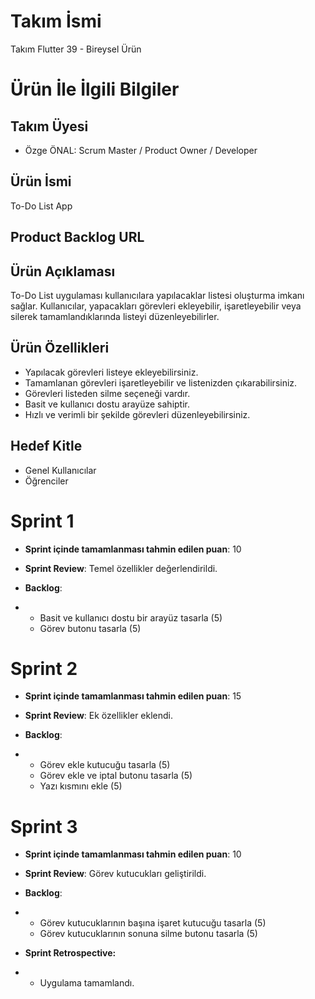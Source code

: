 # Takım İsmi
Takım Flutter 39 - Bireysel Ürün

# Ürün İle İlgili Bilgiler

## Takım Üyesi
- Özge ÖNAL: Scrum Master / Product Owner / Developer

## Ürün İsmi

To-Do List App

## Product Backlog URL

## Ürün Açıklaması

To-Do List uygulaması kullanıcılara yapılacaklar listesi oluşturma imkanı sağlar. Kullanıcılar, yapacakları görevleri ekleyebilir, işaretleyebilir veya silerek tamamlandıklarında listeyi düzenleyebilirler.

## Ürün Özellikleri

- Yapılacak görevleri listeye ekleyebilirsiniz.
- Tamamlanan görevleri işaretleyebilir ve listenizden çıkarabilirsiniz.
- Görevleri listeden silme seçeneği vardır.
- Basit ve kullanıcı dostu arayüze sahiptir.
- Hızlı ve verimli bir şekilde görevleri düzenleyebilirsiniz.

## Hedef Kitle
- Genel Kullanıcılar
- Öğrenciler

# Sprint 1

- **Sprint içinde tamamlanması tahmin edilen puan**: 10
 
- **Sprint Review**: Temel özellikler değerlendirildi.
  
- **Backlog**:
- - Basit ve kullanıcı dostu bir arayüz tasarla (5)
  - Görev butonu tasarla (5)
 
# Sprint 2

- **Sprint içinde tamamlanması tahmin edilen puan**: 15
 
- **Sprint Review**: Ek özellikler eklendi. 
  
- **Backlog**:
- - Görev ekle kutucuğu tasarla (5)
  - Görev ekle ve iptal butonu tasarla (5)
  - Yazı kısmını ekle (5)

# Sprint 3

- **Sprint içinde tamamlanması tahmin edilen puan**: 10
 
- **Sprint Review**: Görev kutucukları geliştirildi.
  
- **Backlog**:
- - Görev kutucuklarının başına işaret kutucuğu tasarla (5)
  - Görev kutucuklarının sonuna silme butonu tasarla (5)
 
- **Sprint Retrospective:**
- - Uygulama tamamlandı. 
